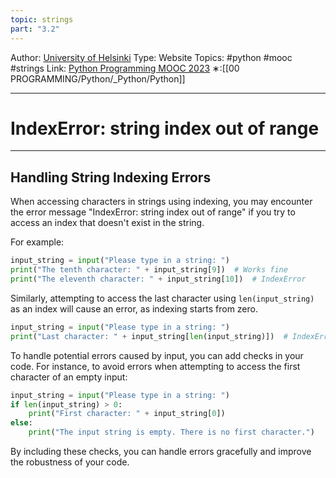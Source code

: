 ```yaml
---
topic: strings
part: "3.2"
---
```

Author: [University of Helsinki](https://programming-23.mooc.fi/)
Type: Website
Topics: #python #mooc #strings
Link: [Python Programming MOOC 2023](https://programming-23.mooc.fi/)
∗:[[00 PROGRAMMING/Python/_Python/Python]] 

---
# IndexError: string index out of range

--- 
## Handling String Indexing Errors

When accessing characters in strings using indexing, you may encounter the error message "IndexError: string index out of range" if you try to access an index that doesn't exist in the string.

For example:
```python
input_string = input("Please type in a string: ")
print("The tenth character: " + input_string[9])  # Works fine
print("The eleventh character: " + input_string[10])  # IndexError
```

Similarly, attempting to access the last character using `len(input_string)` as an index will cause an error, as indexing starts from zero.
```python
input_string = input("Please type in a string: ")
print("Last character: " + input_string[len(input_string)])  # IndexError
```

To handle potential errors caused by input, you can add checks in your code. For instance, to avoid errors when attempting to access the first character of an empty input:
```python
input_string = input("Please type in a string: ")
if len(input_string) > 0:
    print("First character: " + input_string[0])
else:
    print("The input string is empty. There is no first character.")
```

By including these checks, you can handle errors gracefully and improve the robustness of your code.
